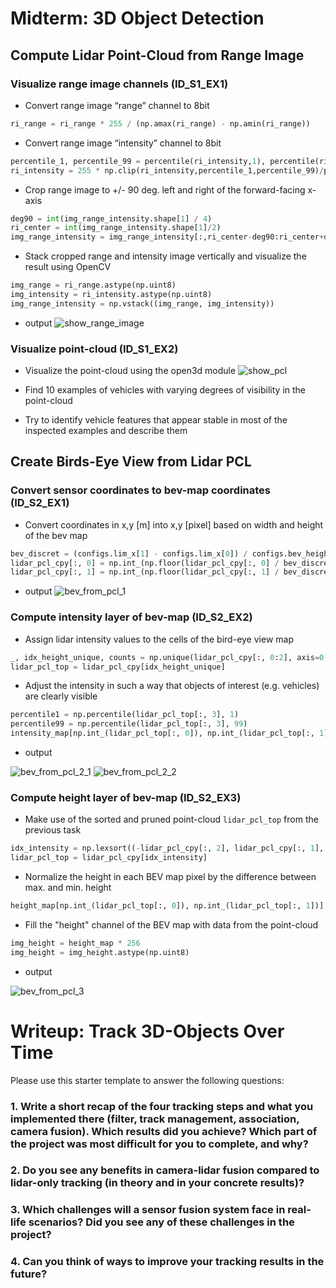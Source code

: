 # Midterm: 3D Object Detection

## Compute Lidar Point-Cloud from Range Image

### Visualize range image channels (ID_S1_EX1)

* Convert range image “range” channel to 8bit

```python
ri_range = ri_range * 255 / (np.amax(ri_range) - np.amin(ri_range))
```

* Convert range image “intensity” channel to 8bit

```python
percentile_1, percentile_99 = percentile(ri_intensity,1), percentile(ri_intensity,99)
ri_intensity = 255 * np.clip(ri_intensity,percentile_1,percentile_99)/percentile_99 
```

* Crop range image to +/- 90 deg. left and right of the forward-facing x-axis

```python
deg90 = int(img_range_intensity.shape[1] / 4)
ri_center = int(img_range_intensity.shape[1]/2)
img_range_intensity = img_range_intensity[:,ri_center-deg90:ri_center+deg90]
```

* Stack cropped range and intensity image vertically and visualize the result using OpenCV

```python
img_range = ri_range.astype(np.uint8)
img_intensity = ri_intensity.astype(np.uint8)
img_range_intensity = np.vstack((img_range, img_intensity))
```

* output
![show_range_image](img/show_range_image.png)

### Visualize point-cloud (ID_S1_EX2)

* Visualize the point-cloud using the open3d module
![show_pcl](img/show_pcl.png)

* Find 10 examples of vehicles with varying degrees of visibility in the point-cloud

* Try to identify vehicle features that appear stable in most of the inspected examples and describe them

## Create Birds-Eye View from Lidar PCL

### Convert sensor coordinates to bev-map coordinates (ID_S2_EX1)

* Convert coordinates in x,y [m] into x,y [pixel] based on width and height of the bev map

```python
bev_discret = (configs.lim_x[1] - configs.lim_x[0]) / configs.bev_height
lidar_pcl_cpy[:, 0] = np.int_(np.floor(lidar_pcl_cpy[:, 0] / bev_discret))
lidar_pcl_cpy[:, 1] = np.int_(np.floor(lidar_pcl_cpy[:, 1] / bev_discret) + (configs.bev_width + 1) / 2)
```

* output
![bev_from_pcl_1](img/bev_from_pcl_1.png)

### Compute intensity layer of bev-map (ID_S2_EX2)

* Assign lidar intensity values to the cells of the bird-eye view map

```python
_, idx_height_unique, counts = np.unique(lidar_pcl_cpy[:, 0:2], axis=0, return_index=True, return_counts=True)
lidar_pcl_top = lidar_pcl_cpy[idx_height_unique]
```

* Adjust the intensity in such a way that objects of interest (e.g. vehicles) are clearly visible

```python
percentile1 = np.percentile(lidar_pcl_top[:, 3], 1)
percentile99 = np.percentile(lidar_pcl_top[:, 3], 99)
intensity_map[np.int_(lidar_pcl_top[:, 0]), np.int_(lidar_pcl_top[:, 1])] = (np.clip(lidar_pcl_top[:, 3], percentile1, percentile99) - percentile1) / (percentile99 - percentile1)
```

* output

![bev_from_pcl_2_1](img/bev_from_pcl_2_1.png)
![bev_from_pcl_2_2](img/bev_from_pcl_2_2.png)

### Compute height layer of bev-map (ID_S2_EX3)

* Make use of the sorted and pruned point-cloud `lidar_pcl_top` from the previous task

```python
idx_intensity = np.lexsort((-lidar_pcl_cpy[:, 2], lidar_pcl_cpy[:, 1], lidar_pcl_cpy[:, 0]))
lidar_pcl_top = lidar_pcl_cpy[idx_intensity]
```

* Normalize the height in each BEV map pixel by the difference between max. and min. height

```python
height_map[np.int_(lidar_pcl_top[:, 0]), np.int_(lidar_pcl_top[:, 1])] = lidar_pcl_top[:, 2] / float(configs.lim_z[1] - configs.lim_z[0])
```

* Fill the "height" channel of the BEV map with data from the point-cloud

```python
img_height = height_map * 256
img_height = img_height.astype(np.uint8)
```

* output

![bev_from_pcl_3](img/bev_from_pcl_3.png)

# Writeup: Track 3D-Objects Over Time

Please use this starter template to answer the following questions:

### 1. Write a short recap of the four tracking steps and what you implemented there (filter, track management, association, camera fusion). Which results did you achieve? Which part of the project was most difficult for you to complete, and why?


### 2. Do you see any benefits in camera-lidar fusion compared to lidar-only tracking (in theory and in your concrete results)? 


### 3. Which challenges will a sensor fusion system face in real-life scenarios? Did you see any of these challenges in the project?


### 4. Can you think of ways to improve your tracking results in the future?

